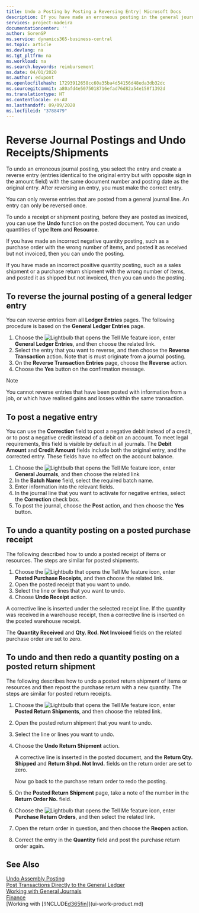 ```yaml
---
title: Undo a Posting by Posting a Reversing Entry| Microsoft Docs
description: If you have made an erroneous posting in the general journal, then you can use the Reverse Transaction function to undo the posting with a correct audit trail.
services: project-madeira
documentationcenter: ''
author: SorenGP
ms.service: dynamics365-business-central
ms.topic: article
ms.devlang: na
ms.tgt_pltfrm: na
ms.workload: na
ms.search.keywords: reimbursement
ms.date: 04/01/2020
ms.author: edupont
ms.openlocfilehash: 17293912658cc60a35ba4d54156d48eda3db32dc
ms.sourcegitcommit: a80afd4e5075018716efad76d82a54e158f1392d
ms.translationtype: HT
ms.contentlocale: en-AU
ms.lasthandoff: 09/09/2020
ms.locfileid: "3788479"
---
```

# <a name="reverse-journal-postings-and-undo-receiptsshipments"></a>Reverse Journal Postings and Undo Receipts/Shipments
To undo an erroneous journal posting, you select the entry and create a reverse entry (entries identical to the original entry but with opposite sign in the amount field) with the same document number and posting date as the original entry. After reversing an entry, you must make the correct entry.

You can only reverse entries that are posted from a general journal line. An entry can only be reversed once.

To undo a receipt or shipment posting, before they are posted as invoiced, you can use the **Undo** function on the posted document. You can undo quantities of type **Item** and **Resource**.

If you have made an incorrect negative quantity posting, such as a purchase order with the wrong number of items, and posted it as received but not invoiced, then you can undo the posting.

If you have made an incorrect positive quantity posting, such as a sales shipment or a purchase return shipment with the wrong number of items, and posted it as shipped but not invoiced, then you can undo the posting.   

## <a name="to-reverse-the-journal-posting-of-a-general-ledger-entry"></a>To reverse the journal posting of a general ledger entry
You can reverse entries from all **Ledger Entries** pages. The following procedure is based on the **General Ledger Entries** page.
1. Choose the ![Lightbulb that opens the Tell Me feature](media/ui-search/search_small.png "Tell me what you want to do") icon, enter **General Ledger Entries**, and then choose the related link.
2. Select the entry that you want to reverse, and then choose the **Reverse Transaction** action. Note that is must originate from a journal posting.
3. On the **Reverse Transaction Entries** page, choose the **Reverse** action.
4. Choose the **Yes** button on the confirmation message.

> [!NOTE]
> You cannot reverse entries that have been posted with information from a job, or which have realised gains and losses within the same transaction.

## <a name="to-post-a-negative-entry"></a>To post a negative entry  
You can use the **Correction** field to post a negative debit instead of a credit, or to post a negative credit instead of a debit on an account. To meet legal requirements, this field is visible by default in all journals. The **Debit Amount** and **Credit Amount** fields include both the original entry, and the corrected entry. These fields have no effect on the account balance.  

1.  Choose the ![Lightbulb that opens the Tell Me feature](media/ui-search/search_small.png "Tell me what you want to do") icon, enter **General Journals**, and then choose the related link  
2.  In the **Batch Name** field, select the required batch name.  
3.  Enter information into the relevant fields.  
4.  In the journal line that you want to activate for negative entries, select the **Correction** check box.  
5.  To post the journal, choose the **Post** action, and then choose the **Yes** button.

## <a name="to-undo-a-quantity-posting-on-a-posted-purchase-receipt"></a>To undo a quantity posting on a posted purchase receipt  
The following described how to undo a posted receipt of items or resources. The steps are similar for posted shipments.

1.  Choose the ![Lightbulb that opens the Tell Me feature](media/ui-search/search_small.png "Tell me what you want to do") icon, enter **Posted Purchase Receipts**, and then choose the related link.  
2.  Open the posted receipt that you want to undo.  
3.  Select the line or lines that you want to undo.  
4.  Choose **Undo Receipt** action.

A corrective line is inserted under the selected receipt line. If the quantity was received in a warehouse receipt, then a corrective line is inserted on the posted warehouse receipt.  

The **Quantity Received** and **Qty. Rcd. Not Invoiced** fields on the related purchase order are set to zero.

## <a name="to-undo-and-then-redo-a-quantity-posting-on-a-posted-return-shipment"></a>To undo and then redo a quantity posting on a posted return shipment
The following describes how to undo a posted return shipment of items or resources and then repost the purchase return with a new quantity. The steps are similar for posted return receipts.

1.  Choose the ![Lightbulb that opens the Tell Me feature](media/ui-search/search_small.png "Tell me what you want to do") icon, enter **Posted Return Shipments**, and then choose the related link.  
2.  Open the posted return shipment that you want to undo.
3. Select the line or lines you want to undo.  

4.  Choose the **Undo Return Shipment** action.  

    A corrective line is inserted in the posted document, and the **Return Qty. Shipped** and **Return Shpd. Not Invd.** fields on the return order are set to zero.  

    Now go back to the purchase return order to redo the posting.  

5.  On the **Posted Return Shipment** page, take a note of the number in the **Return Order No.** field.  
6.  Choose the ![Lightbulb that opens the Tell Me feature](media/ui-search/search_small.png "Tell me what you want to do") icon, enter **Purchase Return Orders**, and then select the related link.  
7.  Open the return order in question, and then choose the **Reopen** action.  
8.  Correct the entry in the **Quantity** field and post the purchase return order again.  

## <a name="see-also"></a>See Also
[Undo Assembly Posting](assembly-how-to-undo-assembly-posting.md)  
[Post Transactions Directly to the General Ledger](finance-how-post-transactions-directly.md)  
[Working with General Journals](ui-work-general-journals.md)  
[Finance](finance.md)  
[Working with [!INCLUDE[d365fin](includes/d365fin_md.md)]](ui-work-product.md)  

